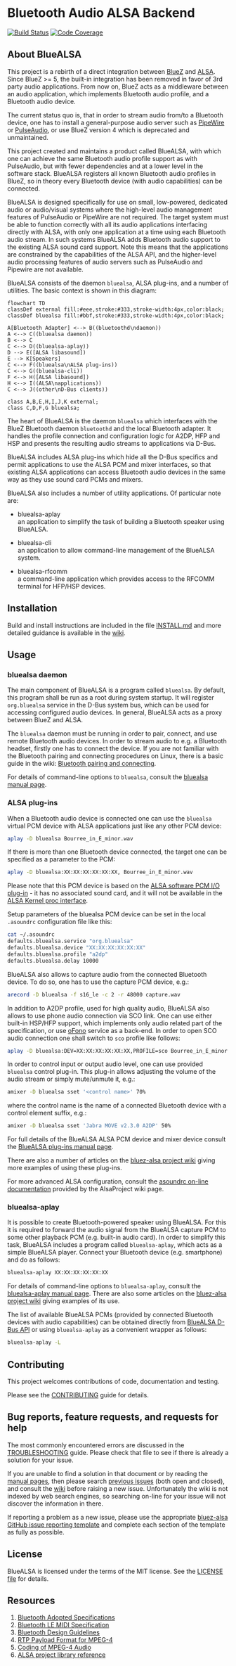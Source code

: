 # Bluetooth Audio ALSA Backend

[![Build Status](https://github.com/arkq/bluez-alsa/actions/workflows/build-and-test.yaml/badge.svg)](https://github.com/arkq/bluez-alsa/actions/workflows/build-and-test.yaml)
[![Code Coverage](https://codecov.io/gh/arkq/bluez-alsa/branch/master/graph/badge.svg)](https://app.codecov.io/gh/arkq/bluez-alsa)

## About BlueALSA

This project is a rebirth of a direct integration between [BlueZ][] and
[ALSA][]. Since BlueZ >= 5, the built-in integration has been removed in favor
of 3rd party audio applications. From now on, BlueZ acts as a middleware
between an audio application, which implements Bluetooth audio profile, and a
Bluetooth audio device.

The current status quo is, that in order to stream audio from/to a Bluetooth
device, one has to install a general-purpose audio server such as [PipeWire][]
or [PulseAudio][], or use BlueZ version 4 which is deprecated and unmaintained.

[BlueZ]: http://www.bluez.org/
[ALSA]: https://www.alsa-project.org/
[PipeWire]: https://pipewire.org/
[PulseAudio]: https://www.freedesktop.org/wiki/Software/PulseAudio

This project created and maintains a product called BlueALSA, with which one
can achieve the same Bluetooth audio profile support as with PulseAudio, but
with fewer dependencies and at a lower level in the software stack.  BlueALSA
registers all known Bluetooth audio profiles in BlueZ, so in theory every
Bluetooth device (with audio capabilities) can be connected.

BlueALSA is designed specifically for use on small, low-powered, dedicated
audio or audio/visual systems where the high-level audio management features of
PulseAudio or PipeWire are not required. The target system must be able to
function correctly with all its audio applications interfacing directly with
ALSA, with only one application at a time using each Bluetooth audio stream.
In such systems BlueALSA adds Bluetooth audio support to the existing
ALSA sound card support. Note this means that the applications are constrained
by the capabilities of the ALSA API, and the higher-level audio processing
features of audio servers such as PulseAudio and Pipewire are not available.

BlueALSA consists of the daemon `bluealsa`, ALSA plug-ins, and a number of
utilities. The basic context is shown in this diagram:

```mermaid
flowchart TD
classDef external fill:#eee,stroke:#333,stroke-width:4px,color:black;
classDef bluealsa fill:#bbf,stroke:#333,stroke-width:4px,color:black;

A[Bluetooth Adapter] <--> B((bluetoothd\ndaemon))
A <--> C((bluealsa daemon))
B <--> C
C <--> D((bluealsa-aplay))
D --> E([ALSA libasound])
E --> K[Speakers]
C <--> F((bluealsa\nALSA plug-ins))
C <--> G((bluealsa-cli))
F <--> H([ALSA libasound])
H <--> I((ALSA\napplications))
C <--> J((other\nD-Bus clients))

class A,B,E,H,I,J,K external;
class C,D,F,G bluealsa;
```

The heart of BlueALSA is the daemon `bluealsa` which interfaces with the BlueZ
Bluetooth daemon `bluetoothd` and the local Bluetooth adapter. It handles the
profile connection and configuration logic for A2DP, HFP and HSP and presents
the resulting audio streams to applications via D-Bus.

BlueALSA includes ALSA plug-ins which hide all the D-Bus specifics and permit
applications to use the ALSA PCM and mixer interfaces, so that existing ALSA
applications can access Bluetooth audio devices in the same way as they use
sound card PCMs and mixers.

BlueALSA also includes a number of utility applications. Of particular note
are:

* bluealsa-aplay\
   an application to simplify the task of building a Bluetooth speaker using
   BlueALSA.

* bluealsa-cli\
   an application to allow command-line management of the BlueALSA system.

* bluealsa-rfcomm\
   a command-line application which provides access to the RFCOMM terminal for
   HFP/HSP devices.

## Installation

Build and install instructions are included in the file
[INSTALL.md](INSTALL.md) and more detailed guidance is available in the
[wiki](https://github.com/arkq/bluez-alsa/wiki/Installation-from-source).

## Usage

### bluealsa daemon

The main component of BlueALSA is a program called `bluealsa`. By default, this
program shall be run as a root during system startup. It will register
`org.bluealsa` service in the D-Bus system bus, which can be used for accessing
configured audio devices. In general, BlueALSA acts as a proxy between BlueZ
and ALSA.

The `bluealsa` daemon must be running in order to pair, connect, and use
remote Bluetooth audio devices. In order to stream audio to e.g. a Bluetooth
headset, firstly one has to connect the device. If you are not familiar with
the Bluetooth pairing and connecting procedures on Linux, there is a basic
guide in the wiki:
[Bluetooth pairing and connecting](https://github.com/arkq/bluez-alsa/wiki/Bluetooth-Pairing-And-Connecting).

For details of command-line options to `bluealsa`, consult the [bluealsa manual
page](doc/bluealsa.8.rst).

### ALSA plug-ins

When a Bluetooth audio device is connected one can use the `bluealsa`
virtual PCM device with ALSA applications just like any other PCM device:

```sh
aplay -D bluealsa Bourree_in_E_minor.wav
```

If there is more than one Bluetooth device connected, the target one can be
specified as a parameter to the PCM:

```sh
aplay -D bluealsa:XX:XX:XX:XX:XX:XX, Bourree_in_E_minor.wav
```

Please note that this PCM device is based on the [ALSA software PCM I/O
plug-in][] - it has no associated sound card, and it will not be available in
the [ALSA Kernel proc interface][].

[ALSA software PCM I/O plug-in]: https://www.alsa-project.org/alsa-doc/alsa-lib/pcm_external_plugins.html
[ALSA Kernel proc interface]: https://www.kernel.org/doc/html/latest/sound/designs/procfile.html

Setup parameters of the bluealsa PCM device can be set in the local `.asoundrc`
configuration file like this:

```sh
cat ~/.asoundrc
defaults.bluealsa.service "org.bluealsa"
defaults.bluealsa.device "XX:XX:XX:XX:XX:XX"
defaults.bluealsa.profile "a2dp"
defaults.bluealsa.delay 10000
```

BlueALSA also allows to capture audio from the connected Bluetooth device. To
do so, one has to use the capture PCM device, e.g.:

```sh
arecord -D bluealsa -f s16_le -c 2 -r 48000 capture.wav
```

In addition to A2DP profile, used for high quality audio, BlueALSA also allows
to use phone audio connection via SCO link. One can use either built-in HSP/HFP
support, which implements only audio related part of the specification, or use
[oFono][] service as a back-end. In order to open SCO audio connection one
shall switch to `sco` profile like follows:

[oFono]: https://01.org/ofono

```sh
aplay -D bluealsa:DEV=XX:XX:XX:XX:XX:XX,PROFILE=sco Bourree_in_E_minor.wav
```

In order to control input or output audio level, one can use provided
`bluealsa` control plug-in. This plug-in allows adjusting the volume of the
audio stream or simply mute/unmute it, e.g.:

```sh
amixer -D bluealsa sset '<control name>' 70%
```

where the control name is the name of a connected Bluetooth device with a
control element suffix, e.g.:

```sh
amixer -D bluealsa sset 'Jabra MOVE v2.3.0 A2DP' 50%
```

For full details of the BlueALSA ALSA PCM device and mixer device consult the
[BlueALSA plug-ins manual page](doc/bluealsa-plugins.7.rst).

There are also a number of articles on the [bluez-alsa project wiki][] giving
more examples of using these plug-ins.

[bluez-alsa project wiki]: https://github.com/arkq/bluez-alsa/wiki

For more advanced ALSA configuration, consult the [asoundrc on-line
documentation][] provided by the AlsaProject wiki page.

[asoundrc on-line documentation]: https://www.alsa-project.org/main/index.php/Asoundrc

### bluealsa-aplay

It is possible to create Bluetooth-powered speaker using BlueALSA. For this it
is required to forward the audio signal from the BlueALSA capture PCM to some
other playback PCM (e.g. built-in audio card).  In order to simplify this task,
BlueALSA includes a program called `bluealsa-aplay`, which acts as a simple
BlueALSA player. Connect your Bluetooth device (e.g. smartphone) and do as
follows:

```sh
bluealsa-aplay XX:XX:XX:XX:XX:XX
```

For details of command-line options to `bluealsa-aplay`, consult the
[bluealsa-aplay manual page](doc/bluealsa-aplay.1.rst). There are also some
articles on the [bluez-alsa project wiki][] giving examples of its use.

The list of available BlueALSA PCMs (provided by connected Bluetooth devices
with audio capabilities) can be obtained directly from [BlueALSA D-Bus
API](doc/org.bluealsa.PCM1.7.rst) or using `bluealsa-aplay` as a convenient
wrapper as follows:

```sh
bluealsa-aplay -L
```

## Contributing

This project welcomes contributions of code, documentation and testing.

Please see the [CONTRIBUTING](CONTRIBUTING.md) guide for details.

## Bug reports, feature requests, and requests for help

The most commonly encountered errors are discussed in the
[TROUBLESHOOTING] guide. Please check that file to see if there is already a
solution for your issue.

If you are unable to find a solution in that document or by reading the
[manual pages][], then please search [previous issues][] (both open and
closed), and consult the [wiki][] before raising a new issue. Unfortunately
the wiki is not indexed by web search engines, so searching on-line for your
issue will not discover the information in there.

If reporting a problem as a new issue, please use the appropriate
[bluez-alsa GitHub issue reporting template][] and complete each section of
the template as fully as possible.

[TROUBLESHOOTING]: ./TROUBLESHOOTING.md
[manual pages]: doc/
[previous issues]: https://github.com/arkq/bluez-alsa/issues
[wiki]: https://github.com/arkq/bluez-alsa/wiki
[bluez-alsa GitHub issue reporting template]: https://github.com/arkq/bluez-alsa/issues/new/choose

## License

BlueALSA is licensed under the terms of the MIT license. See the [LICENSE
file](LICENSE) for details.

## Resources

1. [Bluetooth Adopted Specifications](https://www.bluetooth.com/specifications/adopted-specifications)
1. [Bluetooth LE MIDI Specification](https://www.midi.org/specifications-old/item/bluetooth-le-midi)
1. [Bluetooth Design Guidelines](https://developer.apple.com/hardwaredrivers/BluetoothDesignGuidelines.pdf)
1. [RTP Payload Format for MPEG-4](https://tools.ietf.org/html/rfc6416)
1. [Coding of MPEG-4 Audio](https://www.iso.org/standard/42739.html)
1. [ALSA project library reference](https://www.alsa-project.org/alsa-doc/alsa-lib/index.html)
